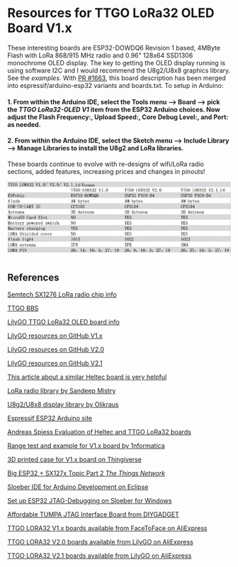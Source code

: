 # Resources for TTGO LoRa32 OLED Board V1.x

These interesting boards are ESP32-DOWDQ6 Revision 1 based, 4MByte Flash with LoRa 868/915 MHz radio and 0.96" 128x64 SSD1306 monochrome OLED display. The key to getting the OLED display running is using software I2C and I would recommend the U8g2/U8x8 graphics library. See the _examples_. With [PR #1663](https://github.com/espressif/arduino-esp32/pull/1663), this board description has been merged into  espressif/arduino-esp32 variants and boards.txt. To setup in Arduino:

#### 1. From within the Arduino IDE, select the Tools menu --> Board --> pick the _TTGO LoRa32-OLED V1_  item from the ESP32 Arduino choices. Now adjust the Flash Frequency:, Upload Speed:, Core Debug Level:, and Port: as needed.

#### 2. From within the Arduino IDE, select the Sketch menu --> Include Library --> Manage Libraries to install the U8g2 and LoRa libraries.

These boards continue to evolve with re-designs of wifi/LoRa radio sections, added features, increasing prices and changes in pinouts!

![image](images/TTGO_LoRa32_Versions.jpg)

## References
[Semtech SX1276 LoRa radio chip info](https://www.semtech.com/products/wireless-rf/lora-transceivers/SX1276)

[TTGO BBS](http://ttgobbs.com/)

[LilyGO TTGO LoRa32 OLED board info](http://www.lilygo.cn/down_view.aspx?TypeId=11&Id=78&Fid=t14:11:14)

[LilyGO resources on GitHub V1.x](https://github.com/LilyGO/LORA-ESP32-OLED)

[LilyGO resources on GitHub V2.0](https://github.com/LilyGO/TTGO-LORA32-V2.0)

[LilyGO resources on GitHub V2.1](https://github.com/LilyGO/TTGO-LoRa32-V2.1)

[This article about a similar Heltec board is very helpful](https://robotzero.one/heltec-wifi-kit-32/)

[LoRa radio library by Sandeep Mistry](https://github.com/sandeepmistry/arduino-LoRa)

[U8g2/U8x8 display library by Olikraus](https://github.com/olikraus/U8g2_Arduino)

[Espressif ESP32 Arduino site](https://github.com/espressif/arduino-esp32)

[Andreas Spiess Evaluation of Heltec and TTGO LoRa32 boards](https://www.youtube.com/watch?v=CJNq2I_PDHQ)

[Range test and example for V1.x board by 1nformatica](https://www.youtube.com/watch?v=2Q4O88hmjzE)

[3D printed case for V1.x board on Thingiverse](https://www.thingiverse.com/thing:2670713)

[Big ESP32 + SX127x Topic Part 2  _The Things Network_](https://www.thethingsnetwork.org/forum/t/big-esp32-sx127x-topic-part-2/11973)

[Sloeber IDE for Arduino Development on Eclipse](http://eclipse.baeyens.it/index.shtml)

[Set up ESP32 JTAG-Debugging on Sloeber for Windows](https://onedrive.live.com/view.aspx?resid=4EF34D0924CECD08!105684&ithint=file%2cdocx&app=Word&authkey=!ACWnebcSvI14a0w)

[Affordable TUMPA JTAG Interface Board from DIYGADGET](https://www.diygadget.com/jtag-cables-and-microcontroller-programmers/114-tiao-usb-multi-protocol-adapter-jtag-spi-i2c-serial.html)

[TTGO LORA32 V1.x boards available from FaceToFace on AliExpress](https://www.aliexpress.com/item/2pcs-of-TTGO-LORA32-868-915Mhz-SX1276-ESP32-Oled-display-Bluetooth-WIFI-Lora-development-board/32841743946.html?spm=2114.search0104.3.3.42031d17xNO5cM&ws_ab_test=searchweb0_0,searchweb201602_4_10152_10065_10151_10344_10068_10130_10342_10547_10343_10546_10340_10341_10548_5724715_315_10545_10696_10084_531_5724015_10083_10618_5724315_10307_5724215_5724115_10059_100031_5725015_10103_5724915_10624_10623_10622_10621_10620,searchweb201603_2,ppcSwitch_5&algo_expid=0e6b2c05-6981-4857-b225-8243e37e60b5-0&algo_pvid=0e6b2c05-6981-4857-b225-8243e37e60b5&priceBeautifyAB=0)

[TTGO LORA32 V2.0 boards available from LilyGO on AliExpress](https://www.aliexpress.com/item/TTGO-LORA32-V2-0-433-868-915Mhz-ESP32-LoRa-OLED-0-96-Inch-SD-Card-Blue/32846302183.html?spm=2114.10010108.1000023.12.4a1b577f9Lnans)

[TTGO LORA32 V2.1 boards available from LilyGO on AliExpress](https://www.aliexpress.com/item/TTGO-LoRa32-V2-1-1-6-version-433-868-915Mhz-ESP32-LoRa-OLED-0-96-Inch/32872078587.html?spm=2114.search0104.3.9.51041d17H7ecMH&ws_ab_test=searchweb0_0%2Csearchweb201602_4_10152_10151_10065_10344_10068_10130_5722815_10324_10342_10547_10325_10343_10546_10340_5722915_10548_10341_10545_5722615_10696_10084_10083_10618_10307_5722715_10059_100031_10103_10624_10623_10622_5722515_10621_10620%2Csearchweb201603_55%2CppcSwitch_5&algo_expid=ef46762f-4c63-43fe-955d-d161e218adf3-1&algo_pvid=ef46762f-4c63-43fe-955d-d161e218adf3&priceBeautifyAB=0)
